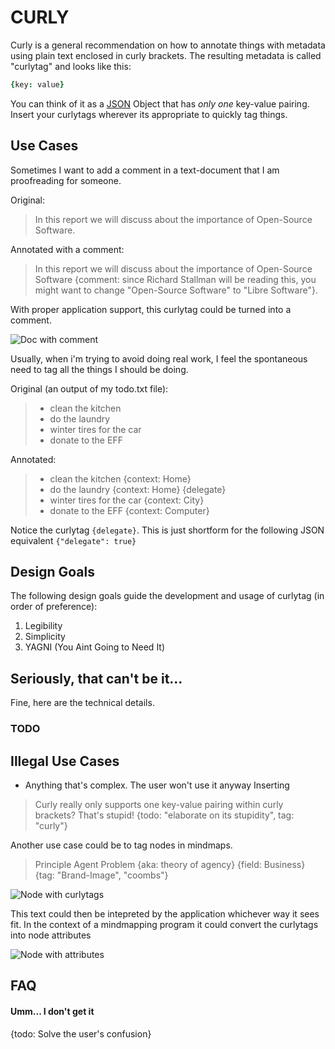 # CURLY

Curly is a general recommendation on how to annotate things with metadata using plain text enclosed in curly brackets. The resulting metadata is called "curlytag" and looks like this:

```cson
{key: value}

```

You can think of it as a [JSON](http://json.org/) Object that has *only one* key-value pairing. Insert your curlytags wherever its appropriate to quickly tag things.

## Use Cases

Sometimes I want to add a comment in a text-document that I am proofreading for someone.

Original:

> In this report we will discuss about the importance of Open-Source Software.

Annotated with a comment:

> In this report we will discuss about the importance of Open-Source Software {comment: since Richard Stallman will be reading this, you might want to change "Open-Source Software" to "Libre Software"}.

With proper application support, this curlytag could be turned into a comment.

![Doc with comment](https://cip.li/res/curly_oss_comment.png)

Usually, when i'm trying to avoid doing real work, I feel the spontaneous need to tag all the things I should be doing.

Original (an output of my todo.txt file):

> - clean the kitchen
> - do the laundry
> - winter tires for the car
> - donate to the EFF

Annotated:

> - clean the kitchen {context: Home}
> - do the laundry {context: Home} {delegate}
> - winter tires for the car {context: City}
> - donate to the EFF {context: Computer}

Notice the curlytag `{delegate}`. This is just shortform for the following JSON equivalent `{"delegate": true}`

## Design Goals

The following design goals guide the development and usage of curlytag (in order of preference):

1. Legibility
2. Simplicity
3. YAGNI (You Aint Going to Need It)

## Seriously, that can't be it...

Fine, here are the technical details.

### TODO

## Illegal Use Cases

- Anything that's complex. The user won't use it anyway
Inserting
> Curly really only supports one key-value pairing within curly brackets? That's stupid! {todo: "elaborate on its stupidity", tag: "curly"}

Another use case could be to tag nodes in mindmaps.

> Principle Agent Problem {aka: theory of agency} {field: Business} {tag: "Brand-Image", "coombs"}

![Node with curlytags]()

This text could then be intepreted by the application whichever way it sees fit. In the context of a mindmapping program it could convert the curlytags into node attributes

![Node with attributes]()

## FAQ

#### Umm... I don't get it

{todo: Solve the user's confusion}
